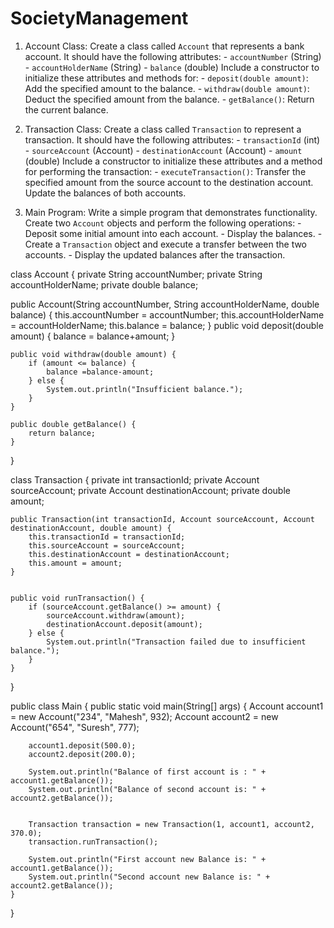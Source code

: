 # SocietyManagement
1. Account Class: Create a class called `Account` that represents a bank account. It should have the following attributes: - `accountNumber` (String) - `accountHolderName` (String) - `balance` (double) Include a constructor to initialize these attributes and methods for: - `deposit(double amount)`: Add the specified amount to the balance. - `withdraw(double amount)`: Deduct the specified amount from the balance. - `getBalance()`: Return the current balance. 

2. Transaction Class: Create a class called `Transaction` to represent a transaction. It should have the following attributes: - `transactionId` (int) - `sourceAccount` (Account) - `destinationAccount` (Account) - `amount` (double) Include a constructor to initialize these attributes and a method for performing the transaction: - `executeTransaction()`: Transfer the specified amount from the source account to the destination account. Update the balances of both accounts.

 3. Main Program: Write a simple program that demonstrates functionality. Create two `Account` objects and perform the following operations: - Deposit some initial amount into each account. - Display the balances. - Create a `Transaction` object and execute a transfer between the two accounts. - Display the updated balances after the transaction.






class Account {
    private String accountNumber;
    private String accountHolderName;
    private double balance;


   public Account(String accountNumber, String accountHolderName, double balance) {
        this.accountNumber = accountNumber;
        this.accountHolderName = accountHolderName;
        this.balance = balance;
    }
   public void deposit(double amount) {
        balance = balance+amount;
    }

 
    public void withdraw(double amount) {
        if (amount <= balance) {
            balance =balance-amount;
        } else {
            System.out.println("Insufficient balance.");
        }
    }

    public double getBalance() {
        return balance;
    }
}

class Transaction {
    private int transactionId;
    private Account sourceAccount;
    private Account destinationAccount;
    private double amount;


    public Transaction(int transactionId, Account sourceAccount, Account destinationAccount, double amount) {
        this.transactionId = transactionId;
        this.sourceAccount = sourceAccount;
        this.destinationAccount = destinationAccount;
        this.amount = amount;
    }


    public void runTransaction() {
        if (sourceAccount.getBalance() >= amount) {
            sourceAccount.withdraw(amount);
            destinationAccount.deposit(amount);
        } else {
            System.out.println("Transaction failed due to insufficient balance.");
        }
    }
}

public class Main {
    public static void main(String[] args) {
        Account account1 = new Account("234", "Mahesh", 932);
        Account account2 = new Account("654", "Suresh", 777);

        account1.deposit(500.0);
        account2.deposit(200.0);
        
        System.out.println("Balance of first account is : " + account1.getBalance());
        System.out.println("Balance of second account is: " + account2.getBalance());

        
        Transaction transaction = new Transaction(1, account1, account2, 370.0);
        transaction.runTransaction();

        System.out.println("First account new Balance is: " + account1.getBalance());
        System.out.println("Second account new Balance is: " + account2.getBalance());
    }

}

